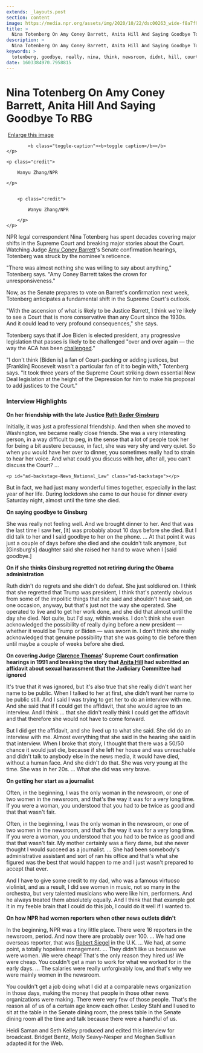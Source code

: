 ```yaml
--- 
extends: _layouts.post 
section: content 
image: https://media.npr.org/assets/img/2020/10/22/dsc00263_wide-f8a7f9c599fc1d62cecd818cdcdc58b97753bf95.jpg?s=1400 
title: > 
  Nina Totenberg On Amy Coney Barrett, Anita Hill And Saying Goodbye To RBG 
description: > 
  Nina Totenberg On Amy Coney Barrett, Anita Hill And Saying Goodbye To RBGEnlarge this image toggle caption Wanyu Zhang/NPR Wanyu Zhang/NPRNPR legal correspondent Nina Totenberg has spent decades covering major shifts in the Supreme Court and breaking major stories about the Court.Watching Judge Amy Coney Barrett's Senate confirmation hearings, Totenberg was struck by the nominee's reticence.Now, as the Senate prepares to vote on Barrett's confirmation next week, Totenberg anticipates a fundamental shift in the Supreme Court's outlook.And I think ... that she didn't really think I could get the affidavit and that therefore she would not have to come forward.The salaries were really unforgivably low, and that's why we were mainly women in the newsroom. 
keywords: > 
  totenberg, goodbye, really, nina, think, newsroom, didnt, hill, court, women, coney, amy, way, saying, thats, interview, barrett, anita, rbg 
date: 1603384970.7958815 
--- 
```

<div><p class="storytitle">
      <h1>Nina Totenberg On Amy Coney Barrett, Anita Hill And Saying Goodbye To RBG</h1>
   
   
   
</p><img src="https://media.npr.org/assets/img/2020/10/22/dsc00263_wide-f8a7f9c599fc1d62cecd818cdcdc58b97753bf95-s1100-c15.jpg" class="img lazyOnLoad" alt="">
        <a class="enlargelink" href="https://media.npr.org/assets/img/2020/10/22/dsc00263-78e9a595662226c1ce4b88bd63e32dccd002fbef-s1200.jpg">Enlarge this image</a>
        <p class="caption-wrap">
         


            <b class="toggle-caption"><b>toggle caption</b></b>
    </p>

    <p class="credit">
        
        Wanyu Zhang/NPR
        
    </p>
<img alt="">
    <p class="image_data">
         
        <p class="credit">
            
            Wanyu Zhang/NPR
            
        </p>
    </p>
<p>NPR legal correspondent Nina Totenberg has spent decades covering major shifts in the Supreme Court and breaking major stories about the Court. Watching Judge <a href="https://www.npr.org/sections/supreme-court-nomination/2020/09/24/915781077/conenator-who-is-amy-coney-barrett-front-runner-for-supreme-court-nomination">Amy Coney Barrett</a>'s Senate confirmation hearings, Totenberg was struck by the nominee's reticence.</p>   <p>"There was almost nothing she was willing to say about anything," Totenberg says. "Amy Coney Barrett takes the crown for unresponsiveness."</p>   <p>Now, as the Senate prepares to vote on Barrett's confirmation next week, Totenberg anticipates a fundamental shift in the Supreme Court's outlook.</p>   <p>"With the ascension of what is likely to be Justice Barrett, I think we're likely to see a Court that is more conservative than any Court since the 1930s. And it could lead to very profound consequences," she says.</p>   <p>Totenberg says that if Joe Biden is elected president, any progressive legislation that passes is likely to be challenged "over and over again &#8212; the way the ACA has been <a href="https://www.npr.org/sections/health-shots/2020/09/21/915000375/the-future-of-the-affordable-care-act-in-a-supreme-court-without-ginsburg">challenged</a>."</p>   <p>"I don't think [Biden is] a fan of Court-packing or adding justices, but [Franklin] Roosevelt wasn't a particular fan of it to begin with," Totenberg says. "It took three years of the Supreme Court striking down essential New Deal legislation at the height of the Depression for him to make his proposal to add justices to the Court."</p>   <p class="hr"></p>   <h3 class="edTag">Interview Highlights</h3>   <p><strong>On her friendship with the late Justice </strong><a href="https://www.npr.org/2020/09/18/100306972/justice-ruth-bader-ginsburg-champion-of-gender-equality-dies-at-87"><strong>Ruth Bader Ginsburg </strong></a></p>   <p>Initially, it was just a professional friendship. And then when she moved to Washington, we became really close friends. She was a very interesting person, in a way difficult to peg, in the sense that a lot of people took her for being a bit austere because, in fact, she was very shy and very quiet. So when you would have her over to dinner, you sometimes really had to strain to hear her voice. And what could you discuss with her, after all, you can't discuss the Court? ...</p>   
    

    <p id="ad-backstage-News_National_Law" class="ad-backstage"></p>

   <p>But in fact, we had just many wonderful times together, especially in the last year of her life. During lockdown she came to our house for dinner every Saturday night, almost until the time she died.</p>   <p><strong> On saying goodbye to Ginsburg </strong></p>   <p>She was really not feeling well. And we brought dinner to her. And that was the last time I saw her, [it] was probably about 10 days before she died. But I did talk to her and I said goodbye to her on the phone. ... At that point it was just a couple of days before she died and she couldn't talk anymore, but [Ginsburg's] daughter said she raised her hand to wave when I [said goodbye.]</p>   <p><strong>On if she thinks Ginsburg regretted not retiring during the Obama administration </strong></p>   <p>Ruth didn't do regrets and she didn't do defeat. She just soldiered on. I think that she regretted that Trump was president, I think that's patently obvious from some of the impolitic things that she said and shouldn't have said, on one occasion, anyway, but that's just not the way she operated. She operated to live and to get her work done, and she did that almost until the day she died. Not quite, but I'd say, within weeks. I don't think she even acknowledged the possibility of really dying before a new president &#8212; whether it would be Trump or Biden &#8212; was sworn in. I don't think she really acknowledged that genuine possibility that she was going to die before then until maybe a couple of weeks before she died.</p>   <p><strong>On covering Judge </strong><a href="https://www.npr.org/2019/07/14/740027295/clarence-thomas-from-black-panther-type-to-supreme-court-s-most-conservative-mem"><strong>Clarence Thomas</strong></a><strong>' Supreme Court confirmation hearings in 1991 and breaking the story that </strong><a href="https://www.npr.org/2018/09/25/651489805/anita-hill-says-kavanaugh-accuser-hearing-cannot-be-fair"><strong>Anita Hill</strong></a><strong> had submitted an affidavit about sexual harassment that the Judiciary Committee had ignored</strong></p>   <p>It's true that it was ignored, but it's also true that she really didn't want her name to be public. When I talked to her at first, she didn't want her name to be public still. And I said I was trying to get her to do an interview with me. And she said that if I could get the affidavit, that she would agree to an interview. And I think ... that she didn't really think I could get the affidavit and that therefore she would not have to come forward.</p>   <p>But I did get the affidavit, and she lived up to what she said. She did do an interview with me. Almost everything that she said in the hearing she said in that interview. When I broke that story, I thought that there was a 50/50 chance it would just die, because if she left her house and was unreachable and didn't talk to anybody else in the news media, it would have died, without a human face. And she didn't do that. She was very young at the time. She was in her 20s. ... What she did was very brave.</p>   <p><strong>On getting her start as a journalist </strong></p>   <p>Often, in the beginning, I was the only woman in the newsroom, or one of two women in the newsroom, and that's the way it was for a very long time. If you were a woman, you understood that you had to be twice as good and that that wasn't fair. </p>

   <p>Often, in the beginning, I was the only woman in the newsroom, or one of two women in the newsroom, and that's the way it was for a very long time. If you were a woman, you understood that you had to be twice as good and that that wasn't fair. My mother certainly was a fiery dame, but she never thought I would succeed as a journalist. ... She had been somebody's administrative assistant and sort of ran his office and that's what she figured was the best that would happen to me and I just wasn't prepared to accept that ever.</p>   <p>And I have to give some credit to my dad, who was a famous virtuoso violinist, and as a result, I did see women in music, not so many in the orchestra, but very talented musicians who were like him, performers. And he always treated them absolutely equally. And I think that that example got it in my feeble brain that I could do this job, I could do it well if I wanted to.</p>   <p><strong>On how NPR had women reporters when other news outlets didn't</strong></p>   <p>In the beginning, NPR was a tiny little place. There were 16 reporters in the newsroom, period. And now there are probably over 100. ... We had one overseas reporter, that was <a href="https://www.npr.org/2018/01/05/575954398/npr-host-robert-siegel-signs-off">Robert Siegel</a> in the U.K. ... We had, at some point, a totally hopeless management. ... They didn't like us because we were women. We were cheap! That's the only reason they hired us! We were cheap. You couldn't get a man to work for what we worked for in the early days. ... The salaries were really unforgivably low, and that's why we were mainly women in the newsroom.</p>   <p>You couldn't get a job doing what I did at a comparable news organization in those days, making the money that people in those other news organizations were making. There were very few of those people. That's the reason all of us of a certain age know each other. Lesley Stahl and I used to sit at the table in the Senate dining room, the press table in the Senate dining room all the time and talk because there were a handful of us.</p>   <p>Heidi Saman and Seth Kelley produced and edited this interview for broadcast. Bridget Bentz, Molly Seavy-Nesper and Meghan Sullivan adapted it for the Web.</p>
</div>